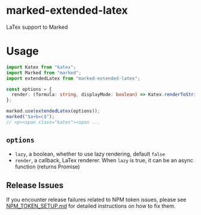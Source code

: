 # marked-extended-latex

LaTex support to Marked

# Usage

```typescript
import Katex from "katex";
import Marked from "marked";
import extendedLatex from "marked-extended-latex";

const options = {
  render: (formula: string, displayMode: boolean) => Katex.renderToString(formula, { displayMode })
};

marked.use(extendedLatex(options));
marked("$a+b=c$");
// <p><span class="katex"><span ...
```

## `options`

- `lazy`, a boolean, whether to use lazy rendering, default `false`
- `render`, a callback, LaTex renderer. When `lazy` is true, it can be an async function (returns Promise)

## Release Issues

If you encounter release failures related to NPM token issues, please see [NPM_TOKEN_SETUP.md](./NPM_TOKEN_SETUP.md) for detailed instructions on how to fix them.
